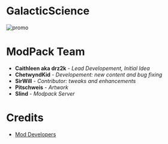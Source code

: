 # GalacticScience
![promo](http://i.imgur.com/mNjrk0a.jpg)

# ModPack Team
- **Caithleen aka drz2k** - *Lead Developement, Initial Idea*
- **ChetwyndKid** - *Developement: new content and bug fixing*
- **SirWill** - *Contributor: tweaks and enhancements*
- **Pitschweis** - *Artwork*
- **Slind** - *Modpack Server*

# Credits
- [Mod Developers](https://github.com/MyM-ModpackTeam/GalacticScience/blob/master/credits.rst)
